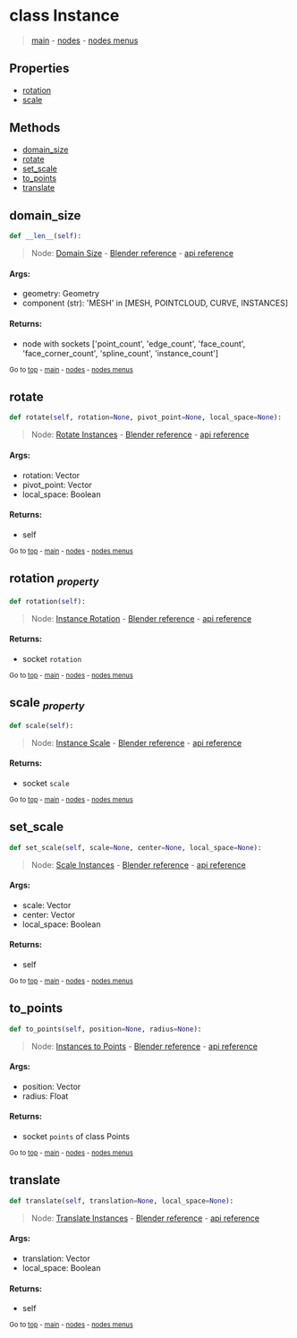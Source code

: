 # class Instance

> [main](../structure.md) - [nodes](nodes.md) - [nodes menus](nodes_menus.md)

## Properties

- [rotation](#rotation-property)
- [scale](#scale-property)



## Methods

- [domain_size](#domain_size)
- [rotate](#rotate)
- [set_scale](#set_scale)
- [to_points](#to_points)
- [translate](#translate)

## domain_size

```python
def __len__(self):

```
> Node: [Domain Size](GeometryNodeAttributeDomainSize.md) - [Blender reference](https://docs.blender.org/manual/en/latest/modeling/geometry_nodes/attribute/domain_size.html) - [api reference](https://docs.blender.org/api/current/bpy.types.GeometryNodeAttributeDomainSize.html)

#### Args:
- geometry: Geometry
- component (str): 'MESH' in [MESH, POINTCLOUD, CURVE, INSTANCES]

#### Returns:
- node with sockets ['point_count', 'edge_count', 'face_count', 'face_corner_count', 'spline_count', 'instance_count']

<sub>Go to [top](#class-Instance) - [main](../structure.md) - [nodes](nodes.md) - [nodes menus](nodes_menus.md)</sub>

## rotate

```python
def rotate(self, rotation=None, pivot_point=None, local_space=None):

```
> Node: [Rotate Instances](GeometryNodeRotateInstances.md) - [Blender reference](https://docs.blender.org/manual/en/latest/modeling/geometry_nodes/instances/rotate_instances.html) - [api reference](https://docs.blender.org/api/current/bpy.types.GeometryNodeRotateInstances.html)

#### Args:
- rotation: Vector
- pivot_point: Vector
- local_space: Boolean

#### Returns:
- self

<sub>Go to [top](#class-Instance) - [main](../structure.md) - [nodes](nodes.md) - [nodes menus](nodes_menus.md)</sub>

## rotation <sub>*property*</sub>

```python
def rotation(self):

```
> Node: [Instance Rotation](GeometryNodeInputInstanceRotation.md) - [Blender reference](https://docs.blender.org/manual/en/latest/modeling/geometry_nodes/instances/instance_rotation.html) - [api reference](https://docs.blender.org/api/current/bpy.types.GeometryNodeInputInstanceRotation.html)

#### Returns:
- socket `rotation`

<sub>Go to [top](#class-Instance) - [main](../structure.md) - [nodes](nodes.md) - [nodes menus](nodes_menus.md)</sub>

## scale <sub>*property*</sub>

```python
def scale(self):

```
> Node: [Instance Scale](GeometryNodeInputInstanceScale.md) - [Blender reference](https://docs.blender.org/manual/en/latest/modeling/geometry_nodes/instances/instance_scale.html) - [api reference](https://docs.blender.org/api/current/bpy.types.GeometryNodeInputInstanceScale.html)

#### Returns:
- socket `scale`

<sub>Go to [top](#class-Instance) - [main](../structure.md) - [nodes](nodes.md) - [nodes menus](nodes_menus.md)</sub>

## set_scale

```python
def set_scale(self, scale=None, center=None, local_space=None):

```
> Node: [Scale Instances](GeometryNodeScaleInstances.md) - [Blender reference](https://docs.blender.org/manual/en/latest/modeling/geometry_nodes/instances/scale_instances.html) - [api reference](https://docs.blender.org/api/current/bpy.types.GeometryNodeScaleInstances.html)

#### Args:
- scale: Vector
- center: Vector
- local_space: Boolean

#### Returns:
- self

<sub>Go to [top](#class-Instance) - [main](../structure.md) - [nodes](nodes.md) - [nodes menus](nodes_menus.md)</sub>

## to_points

```python
def to_points(self, position=None, radius=None):

```
> Node: [Instances to Points](GeometryNodeInstancesToPoints.md) - [Blender reference](https://docs.blender.org/manual/en/latest/modeling/geometry_nodes/instances/instances_to_points.html) - [api reference](https://docs.blender.org/api/current/bpy.types.GeometryNodeInstancesToPoints.html)

#### Args:
- position: Vector
- radius: Float

#### Returns:
- socket `points` of class Points

<sub>Go to [top](#class-Instance) - [main](../structure.md) - [nodes](nodes.md) - [nodes menus](nodes_menus.md)</sub>

## translate

```python
def translate(self, translation=None, local_space=None):

```
> Node: [Translate Instances](GeometryNodeTranslateInstances.md) - [Blender reference](https://docs.blender.org/manual/en/latest/modeling/geometry_nodes/instances/translate_instances.html) - [api reference](https://docs.blender.org/api/current/bpy.types.GeometryNodeTranslateInstances.html)

#### Args:
- translation: Vector
- local_space: Boolean

#### Returns:
- self

<sub>Go to [top](#class-Instance) - [main](../structure.md) - [nodes](nodes.md) - [nodes menus](nodes_menus.md)</sub>

